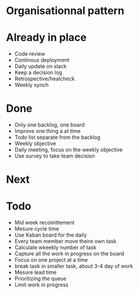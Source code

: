 # Organisationnal pattern

# Already in place
- Code review
- Continous deployment
- Daily update on slack
- Keep a decision log
- Retrospective/healcheck
- Weekly synch

# Done
- Only one backlog, one board
- Improve one thing a at time
- Todo list separate from the backlog
- Weekly objective
- Daily meeting, focus on the weekly objective
- Use survey to take team decision

# Next


# Todo

- Mid week recomittement
- Mesure cycle time
- Use Kaban board for the daily
- Every team member move theire own task
- Calculate wkeekly number of task
- Capture all the work in progress on the board
- Focus on one project at a time
- break task in smaller task, about 3-4 day of work
- Mesure lead time
- Prioritizing the queue
- Limit work in progress
